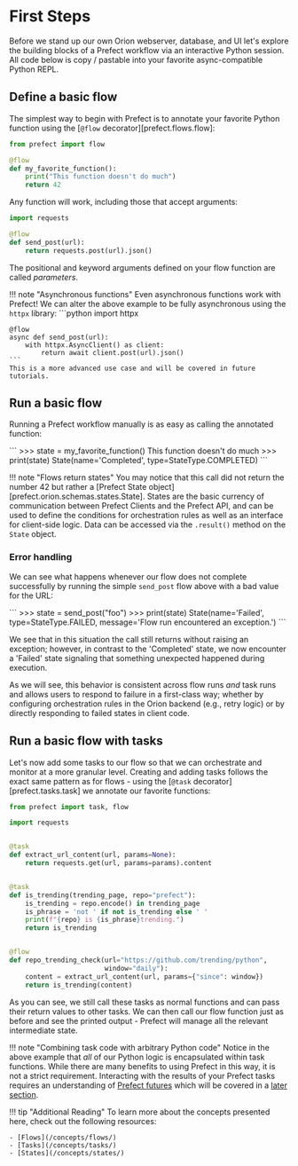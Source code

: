 # First Steps

Before we stand up our own Orion webserver, database, and UI let's explore the building blocks of a Prefect workflow via an interactive Python session.  All code below is copy / pastable into your favorite async-compatible Python REPL.

## Define a basic flow

The simplest way to begin with Prefect is to annotate your favorite Python function using the [`@flow` decorator][prefect.flows.flow]:

```python
from prefect import flow

@flow
def my_favorite_function():
    print("This function doesn't do much")
    return 42
```

Any function will work, including those that accept arguments:

```python
import requests

@flow
def send_post(url):
    return requests.post(url).json()
```

The positional and keyword arguments defined on your flow function are called _parameters_.

!!! note "Asynchronous functions"
    Even asynchronous functions work with Prefect!  We can alter the above example to be fully asynchronous using the `httpx` library:
    ```python
    import httpx

    @flow
    async def send_post(url):
        with httpx.AsyncClient() as client:
            return await client.post(url).json()
    ```
    This is a more advanced use case and will be covered in future tutorials.

## Run a basic flow

Running a Prefect workflow manually is as easy as calling the annotated function:

<div class="termy">
```
>>> state = my_favorite_function()
This function doesn't do much
>>> print(state)
State(name='Completed', type=StateType.COMPLETED)
```
</div>

!!! note "Flows return states"
    You may notice that this call did not return the number 42 but rather a [Prefect State object][prefect.orion.schemas.states.State].
    States are the basic currency of communication between Prefect Clients and the Prefect API, and can be used to define the conditions 
    for orchestration rules as well as an interface for client-side logic.  Data can be accessed via the `.result()` method on the `State` object.


### Error handling

We can see what happens whenever our flow does not complete successfully by running the simple `send_post` flow above with a bad value for the URL:
<div class="termy">
```
>>> state = send_post("foo")
>>> print(state)
State(name='Failed', type=StateType.FAILED, message='Flow run encountered an exception.')
```
</div>

We see that in this situation the call still returns without raising an exception; however, in contrast to the 'Completed' state, we now encounter a 'Failed' state signaling that something unexpected happened during execution.

As we will see, this behavior is consistent across flow runs _and_ task runs and allows users to respond to failure in a first-class way; whether by configuring orchestration rules in the Orion backend (e.g., retry logic) or by directly responding to failed states in client code.

## Run a basic flow with tasks

Let's now add some tasks to our flow so that we can orchestrate and monitor at a more granular level.  Creating and adding tasks follows the exact same pattern as for flows - using the [`@task` decorator][prefect.tasks.task] we annotate our favorite functions:

```python
from prefect import task, flow

import requests


@task
def extract_url_content(url, params=None):
    return requests.get(url, params=params).content


@task
def is_trending(trending_page, repo="prefect"):
    is_trending = repo.encode() in trending_page
    is_phrase = 'not ' if not is_trending else ' '
    print(f"{repo} is {is_phrase}trending.")
    return is_trending


@flow
def repo_trending_check(url="https://github.com/trending/python", 
                        window="daily"):
    content = extract_url_content(url, params={"since": window})
    return is_trending(content)
```

As you can see, we still call these tasks as normal functions and can pass their return values to other tasks.  We can then
call our flow function just as before and see the printed output - Prefect will manage all the relevant intermediate state.

!!! note "Combining task code with arbitrary Python code"
    Notice in the above example that *all* of our Python logic is encapsulated within task functions. While there are many benefits to using Prefect in this way, it is not a strict requirement.  Interacting with the results of your Prefect tasks requires an understanding of [Prefect futures](/api-ref/prefect/futures/) which will be covered in a [later section](/tutorials/futures-and-parallelism/).

!!! tip "Additional Reading"
    To learn more about the concepts presented here, check out the following resources:

    - [Flows](/concepts/flows/)
    - [Tasks](/concepts/tasks/)
    - [States](/concepts/states/)

